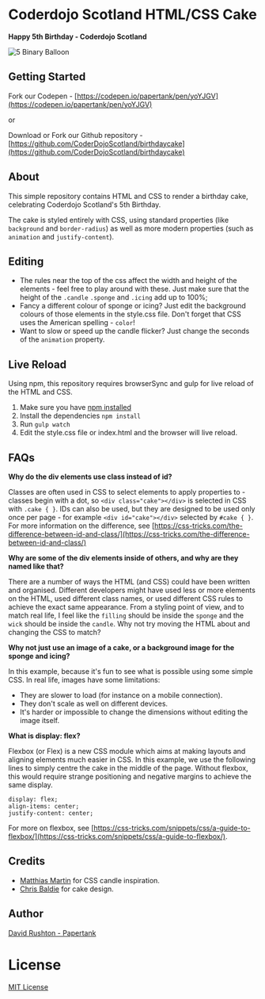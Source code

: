 # Coderdojo Scotland HTML/CSS Cake

**Happy 5th Birthday - Coderdojo Scotland**

![5 Binary Balloon](http://coderdojoscotland.com/balloon.png)

## Getting Started

Fork our Codepen - [https://codepen.io/papertank/pen/yoYJGV](https://codepen.io/papertank/pen/yoYJGV)

or

Download or Fork our Github repository - [https://github.com/CoderDojoScotland/birthdaycake](https://github.com/CoderDojoScotland/birthdaycake)

## About

This simple repository contains HTML and CSS to render a birthday cake, celebrating Coderdojo Scotland's 5th Birthday.

The cake is styled entirely with CSS, using standard properties (like `background` and `border-radius`) as well as more modern properties (such as `animation` and `justify-content`).

## Editing

- The rules near the top of the css affect the width and height of the elements - feel free to play around with these. Just make sure that the height of the `.candle` `.sponge` and `.icing` add up to 100%;
- Fancy a different colour of sponge or icing? Just edit the background colours of those elements in the style.css file. Don't forget that CSS uses the American spelling - `color`!
- Want to slow or speed up the candle flicker? Just change the seconds of the `animation` property.

## Live Reload

Using npm, this repository requires browserSync and gulp for live reload of the HTML and CSS.

1. Make sure you have [npm installed](https://www.npmjs.com/get-npm)
2. Install the dependencies `npm install`
3. Run `gulp watch`
4. Edit the style.css file or index.html and the browser will live reload.

## FAQs

**Why do the div elements use class instead of id?**

Classes are often used in CSS to select elements to apply properties to - classes begin with a dot, so `<div class="cake"></div>` is selected in CSS with `.cake { }`.
IDs can also be used, but they are designed to be used only once per page - for example `<div id="cake"></div>` selected by `#cake { }`.
For more information on the difference, see [https://css-tricks.com/the-difference-between-id-and-class/](https://css-tricks.com/the-difference-between-id-and-class/)

**Why are some of the div elements inside of others, and why are they named like that?**

There are a number of ways the HTML (and CSS) could have been written and organised. Different developers might have used less or more elements on the HTML, used different class names, or used different CSS rules to achieve the exact same appearance.
From a styling point of view, and to match real life, I feel like the `filling` should be inside the `sponge` and the `wick` should be inside the `candle`. Why not try moving the HTML about and changing the CSS to match?

**Why not just use an image of a cake, or a background image for the sponge and icing?**

In this example, because it's fun to see what is possible using some simple CSS. In real life, images have some limitations:

- They are slower to load (for instance on a mobile connection).
- They don't scale as well on different devices.
- It's harder or impossible to change the dimensions without editing the image itself.

**What is display: flex?**

Flexbox (or Flex) is a new CSS module which aims at making layouts and aligning elements much easier in CSS.
In this example, we use the following lines to simply centre the cake in the middle of the page. Without flexbox, this would require strange positioning and negative margins to achieve the same display.

```
display: flex;
align-items: center;
justify-content: center;
```

For more on flexbox, see [https://css-tricks.com/snippets/css/a-guide-to-flexbox/](https://css-tricks.com/snippets/css/a-guide-to-flexbox/).

## Credits

 * [Matthias Martin](https://codepen.io/roydigerhund/pen/qZLBBW) for CSS candle inspiration.
 * [Chris Baldie](http://chrisbaldie.com) for cake design.

## Author

[David Rushton - Papertank](http://papertank.co.uk)

# License

[MIT License](https://github.com/CoderDojoScotland/birthdaycake/blob/master/LICENSE)
